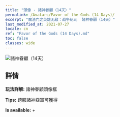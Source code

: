 ```yaml
---
title: "頭像 - 諸神眷顧（14天）"
permalink: /Avatars/Favor of the Gods (14 Days)/
excerpt: "魔法门之英雄无敌：战争纪元  諸神眷顧（14天）"
last_modified_at: 2021-07-27
locale: cn
ref: "Favor of the Gods (14 Days).md"
toc: false
classes: wide
---
```

 ![諸神眷顧（14天）](/images/a/avatarFrame_62.png)

## 詳情

 **玩法詳解:** 諸神眷顧頭像框 

 **Tips:** 跨服諸神亞軍可獲得 

 **Is available:**  + 

